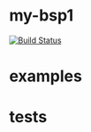 # my-bsp1
[![Build Status](https://secure.travis-ci.org/robisys/my-bsp1.svg?branch=master)](https://travis-ci.org/robisys/my-bsp1)

# examples

# tests





